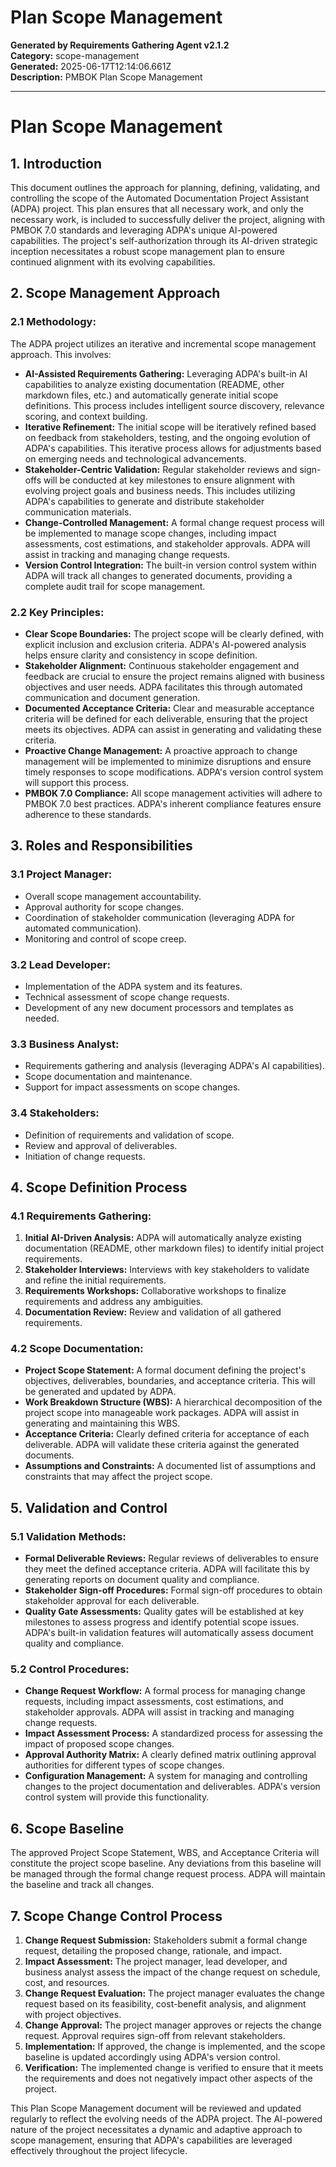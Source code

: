 # Plan Scope Management

**Generated by Requirements Gathering Agent v2.1.2**  
**Category:** scope-management  
**Generated:** 2025-06-17T12:14:06.661Z  
**Description:** PMBOK Plan Scope Management

---

# Plan Scope Management

## 1. Introduction

This document outlines the approach for planning, defining, validating, and controlling the scope of the Automated Documentation Project Assistant (ADPA) project.  This plan ensures that all necessary work, and only the necessary work, is included to successfully deliver the project, aligning with PMBOK 7.0 standards and leveraging ADPA's unique AI-powered capabilities.  The project's self-authorization through its AI-driven strategic inception necessitates a robust scope management plan to ensure continued alignment with its evolving capabilities.

## 2. Scope Management Approach

### 2.1 Methodology:

The ADPA project utilizes an iterative and incremental scope management approach.  This involves:

* **AI-Assisted Requirements Gathering:** Leveraging ADPA's built-in AI capabilities to analyze existing documentation (README, other markdown files, etc.) and automatically generate initial scope definitions. This process includes intelligent source discovery, relevance scoring, and context building.
* **Iterative Refinement:**  The initial scope will be iteratively refined based on feedback from stakeholders, testing, and the ongoing evolution of ADPA's capabilities. This iterative process allows for adjustments based on emerging needs and technological advancements.
* **Stakeholder-Centric Validation:**  Regular stakeholder reviews and sign-offs will be conducted at key milestones to ensure alignment with evolving project goals and business needs.  This includes utilizing ADPA's capabilities to generate and distribute stakeholder communication materials.
* **Change-Controlled Management:** A formal change request process will be implemented to manage scope changes, including impact assessments, cost estimations, and stakeholder approvals.  ADPA will assist in tracking and managing change requests.
* **Version Control Integration:**  The built-in version control system within ADPA will track all changes to generated documents, providing a complete audit trail for scope management.

### 2.2 Key Principles:

* **Clear Scope Boundaries:**  The project scope will be clearly defined, with explicit inclusion and exclusion criteria.  ADPA's AI-powered analysis helps ensure clarity and consistency in scope definition.
* **Stakeholder Alignment:**  Continuous stakeholder engagement and feedback are crucial to ensure the project remains aligned with business objectives and user needs. ADPA facilitates this through automated communication and document generation.
* **Documented Acceptance Criteria:**  Clear and measurable acceptance criteria will be defined for each deliverable, ensuring that the project meets its objectives. ADPA can assist in generating and validating these criteria.
* **Proactive Change Management:**  A proactive approach to change management will be implemented to minimize disruptions and ensure timely responses to scope modifications. ADPA's version control system will support this process.
* **PMBOK 7.0 Compliance:**  All scope management activities will adhere to PMBOK 7.0 best practices. ADPA's inherent compliance features ensure adherence to these standards.


## 3. Roles and Responsibilities

### 3.1 Project Manager:

* Overall scope management accountability.
* Approval authority for scope changes.
* Coordination of stakeholder communication (leveraging ADPA for automated communication).
* Monitoring and control of scope creep.

### 3.2 Lead Developer:

* Implementation of the ADPA system and its features.
* Technical assessment of scope change requests.
* Development of any new document processors and templates as needed.

### 3.3 Business Analyst:

* Requirements gathering and analysis (leveraging ADPA's AI capabilities).
* Scope documentation and maintenance.
* Support for impact assessments on scope changes.

### 3.4 Stakeholders:

* Definition of requirements and validation of scope.
* Review and approval of deliverables.
* Initiation of change requests.


## 4. Scope Definition Process

### 4.1 Requirements Gathering:

1. **Initial AI-Driven Analysis:** ADPA will automatically analyze existing documentation (README, other markdown files) to identify initial project requirements.
2. **Stakeholder Interviews:**  Interviews with key stakeholders to validate and refine the initial requirements.
3. **Requirements Workshops:** Collaborative workshops to finalize requirements and address any ambiguities.
4. **Documentation Review:**  Review and validation of all gathered requirements.

### 4.2 Scope Documentation:

* **Project Scope Statement:** A formal document defining the project's objectives, deliverables, boundaries, and acceptance criteria.  This will be generated and updated by ADPA.
* **Work Breakdown Structure (WBS):**  A hierarchical decomposition of the project scope into manageable work packages.  ADPA will assist in generating and maintaining this WBS.
* **Acceptance Criteria:**  Clearly defined criteria for acceptance of each deliverable.  ADPA will validate these criteria against the generated documents.
* **Assumptions and Constraints:**  A documented list of assumptions and constraints that may affect the project scope.

## 5. Validation and Control

### 5.1 Validation Methods:

* **Formal Deliverable Reviews:** Regular reviews of deliverables to ensure they meet the defined acceptance criteria. ADPA will facilitate this by generating reports on document quality and compliance.
* **Stakeholder Sign-off Procedures:**  Formal sign-off procedures to obtain stakeholder approval for each deliverable.
* **Quality Gate Assessments:**  Quality gates will be established at key milestones to assess progress and identify potential scope issues. ADPA's built-in validation features will automatically assess document quality and compliance.

### 5.2 Control Procedures:

* **Change Request Workflow:** A formal process for managing change requests, including impact assessments, cost estimations, and stakeholder approvals.  ADPA will assist in tracking and managing change requests.
* **Impact Assessment Process:**  A standardized process for assessing the impact of proposed scope changes.
* **Approval Authority Matrix:**  A clearly defined matrix outlining approval authorities for different types of scope changes.
* **Configuration Management:**  A system for managing and controlling changes to the project documentation and deliverables. ADPA's version control system will provide this functionality.


## 6. Scope Baseline

The approved Project Scope Statement, WBS, and Acceptance Criteria will constitute the project scope baseline.  Any deviations from this baseline will be managed through the formal change request process.  ADPA will maintain the baseline and track all changes.


## 7.  Scope Change Control Process

1. **Change Request Submission:** Stakeholders submit a formal change request, detailing the proposed change, rationale, and impact.
2. **Impact Assessment:** The project manager, lead developer, and business analyst assess the impact of the change request on schedule, cost, and resources.
3. **Change Request Evaluation:** The project manager evaluates the change request based on its feasibility, cost-benefit analysis, and alignment with project objectives.
4. **Change Approval:** The project manager approves or rejects the change request.  Approval requires sign-off from relevant stakeholders.
5. **Implementation:** If approved, the change is implemented, and the scope baseline is updated accordingly using ADPA's version control.
6. **Verification:**  The implemented change is verified to ensure that it meets the requirements and does not negatively impact other aspects of the project.


This Plan Scope Management document will be reviewed and updated regularly to reflect the evolving needs of the ADPA project.  The AI-powered nature of the project necessitates a dynamic and adaptive approach to scope management, ensuring that ADPA's capabilities are leveraged effectively throughout the project lifecycle.
